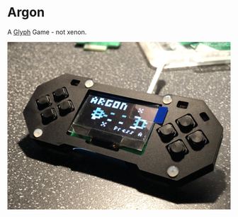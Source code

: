 # Argon
A [Glyph](https://github.com/MalphasWats/Glyph) Game - not xenon.

![Argon](https://github.com/MalphasWats/Glyph/raw/master/resources/glyph.jpeg)